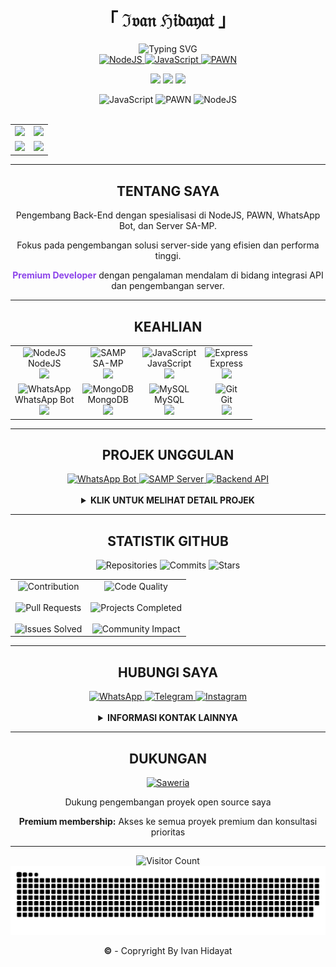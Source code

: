 # <div align="center">｢ ℑ𝔳𝔞𝔫 ℌ𝔦𝔡𝔞𝔶𝔞𝔱 ｣</div>

<div align="center">
  <img src="https://readme-typing-svg.herokuapp.com?font=Fira+Code&pause=1000&color=8C43EA&center=true&vCenter=true&random=false&width=435&lines=Backend+Developer;NodeJS+Developer;PAWN+Developer;WhatsApp+Bot+Developer;SAMP+Server+Developer" alt="Typing SVG" />
</div>

<div align="center">
  <a href="#">
    <img src="https://img.shields.io/badge/NodeJS-339933?style=for-the-badge&logo=nodedotjs&logoColor=white" alt="NodeJS">
  </a>
  <a href="#">
    <img src="https://img.shields.io/badge/JavaScript-F7DF1E?style=for-the-badge&logo=javascript&logoColor=black" alt="JavaScript">
  </a>
  <a href="#">
    <img src="https://img.shields.io/badge/PAWN-5C2D91?style=for-the-badge&logo=pawn&logoColor=white" alt="PAWN">
  </a>
</div>

<div align="center">
  <p>
    <img src="https://img.shields.io/badge/Rating-10%2F10-gold?style=flat-square&labelColor=black">
    <img src="https://img.shields.io/badge/Profil_Dilihat-1000+-8C43EA?style=flat-square&labelColor=black">
    <img src="https://img.shields.io/badge/Followers-100+-8C43EA?style=flat-square&labelColor=black">
  </p>
</div>

<div align="center">
  <img src="https://img.shields.io/badge/Bahasa_Utama-JavaScript-F7DF1E?style=for-the-badge&labelColor=black" alt="JavaScript">
  <img src="https://img.shields.io/badge/Bahasa_Utama-PAWN-5C2D91?style=for-the-badge&labelColor=black" alt="PAWN">
  <img src="https://img.shields.io/badge/Bahasa_Utama-NodeJS-339933?style=for-the-badge&labelColor=black" alt="NodeJS">
</div>

<br>

<div align="center">
  <table>
    <tr>
      <td align="center">
        <img src="https://img.shields.io/badge/Experience-Experienced_Developer-4CAF50?style=for-the-badge&labelColor=black">
      </td>
      <td align="center">
        <img src="https://img.shields.io/badge/Stars-50+-FFD700?style=for-the-badge&labelColor=black">
      </td>
    </tr>
    <tr>
      <td align="center">
        <img src="https://img.shields.io/badge/Commits-500+-00BCD4?style=for-the-badge&labelColor=black">
      </td>
      <td align="center">
        <img src="https://img.shields.io/badge/Repositories-20+-9C27B0?style=for-the-badge&labelColor=black">
      </td>
    </tr>
  </table>
</div>

---

## <div align="center">TENTANG SAYA</div>

<div align="center">
  <p>Pengembang Back-End dengan spesialisasi di NodeJS, PAWN, WhatsApp Bot, dan Server SA-MP.</p>
  <p>Fokus pada pengembangan solusi server-side yang efisien dan performa tinggi.</p>
  <p><span style="color:#8C43EA"><b>Premium Developer</b></span> dengan pengalaman mendalam di bidang integrasi API dan pengembangan server.</p>
</div>

---

## <div align="center">KEAHLIAN</div>

<div align="center">
  <table>
    <tr>
      <td align="center">
        <img src="https://cdn.jsdelivr.net/gh/devicons/devicon/icons/nodejs/nodejs-original.svg" width="40" height="40" alt="NodeJS"/>
        <br>NodeJS
        <br><img src="https://img.shields.io/badge/Level-Expert-339933">
      </td>
      <td align="center">
        <img src="https://img.shields.io/badge/SA--MP-5865F2?style=for-the-badge&logoColor=white" width="80" height="25" alt="SAMP"/>
        <br>SA-MP
        <br><img src="https://img.shields.io/badge/Level-Expert-5865F2">
      </td>
      <td align="center">
        <img src="https://cdn.jsdelivr.net/gh/devicons/devicon/icons/javascript/javascript-original.svg" width="40" height="40" alt="JavaScript"/>
        <br>JavaScript
        <br><img src="https://img.shields.io/badge/Level-Expert-F7DF1E">
      </td>
      <td align="center">
        <img src="https://img.shields.io/badge/Express-000000?style=for-the-badge&logo=express&logoColor=white" width="80" height="25" alt="Express"/>
        <br>Express
        <br><img src="https://img.shields.io/badge/Level-Advanced-000000">
      </td>
    </tr>
    <tr>
      <td align="center">
        <img src="https://upload.wikimedia.org/wikipedia/commons/thumb/6/6b/WhatsApp.svg/2044px-WhatsApp.svg.png" width="40" height="40" alt="WhatsApp"/>
        <br>WhatsApp Bot
        <br><img src="https://img.shields.io/badge/Level-Expert-25D366">
      </td>
      <td align="center">
        <img src="https://cdn.jsdelivr.net/gh/devicons/devicon/icons/mongodb/mongodb-original.svg" width="40" height="40" alt="MongoDB"/>
        <br>MongoDB
        <br><img src="https://img.shields.io/badge/Level-Advanced-47A248">
      </td>
      <td align="center">
        <img src="https://cdn.jsdelivr.net/gh/devicons/devicon/icons/mysql/mysql-original.svg" width="40" height="40" alt="MySQL"/>
        <br>MySQL
        <br><img src="https://img.shields.io/badge/Level-Advanced-4479A1">
      </td>
      <td align="center">
        <img src="https://cdn.jsdelivr.net/gh/devicons/devicon/icons/git/git-original.svg" width="40" height="40" alt="Git"/>
        <br>Git
        <br><img src="https://img.shields.io/badge/Level-Advanced-F05032">
      </td>
    </tr>
  </table>
</div>

---

## <div align="center">PROJEK UNGGULAN</div>

<div align="center">
  <a href="#">
    <img src="https://img.shields.io/badge/WhatsApp_Bot-25D366?style=for-the-badge&logo=whatsapp&logoColor=white&logoWidth=20" alt="WhatsApp Bot">
  </a>
  <a href="#">
    <img src="https://img.shields.io/badge/SAMP_Server-5865F2?style=for-the-badge&logo=discord&logoColor=white&logoWidth=20" alt="SAMP Server">
  </a>
  <a href="#">
    <img src="https://img.shields.io/badge/Backend_API-000000?style=for-the-badge&logo=fastapi&logoColor=white&logoWidth=20" alt="Backend API">
  </a>
</div>

<div align="center">
  <br>
  <details>
    <summary><b>KLIK UNTUK MELIHAT DETAIL PROJEK</b></summary>
    <br>
    <table>
      <tr>
        <td>
          <h3>WhatsApp Bot Premium</h3>
          <p>Bot WhatsApp multifungsi dengan fitur otomatisasi, AI, dan pemrosesan data.</p>
          <p><b>Teknologi:</b> NodeJS, Baileys, MongoDB, Express</p>
        </td>
      </tr>
      <tr>
        <td>
          <h3>Server SA-MP Pro</h3>
          <p>Server SA-MP dengan fitur roleplay, sistem ekonomi, dan integrasi database.</p>
          <p><b>Teknologi:</b> PAWN, MySQL, Server Management</p>
        </td>
      </tr>
      <tr>
        <td>
          <h3>Backend API Premium</h3>
          <p>Sistem backend API dengan performa tinggi untuk aplikasi berbasis web dan mobile.</p>
          <p><b>Teknologi:</b> NodeJS, Express, MongoDB, REST API</p>
        </td>
      </tr>
    </table>
  </details>
</div>

---

## <div align="center">STATISTIK GITHUB</div>

<div align="center">
  <img src="https://img.shields.io/badge/Repositories-20+-4169E1?style=for-the-badge&labelColor=black" alt="Repositories">
  <img src="https://img.shields.io/badge/Commits-500+-4CAF50?style=for-the-badge&labelColor=black" alt="Commits">
  <img src="https://img.shields.io/badge/Stars-50+-FFD700?style=for-the-badge&labelColor=black" alt="Stars">
</div>

<div align="center">
  <table border="0">
    <tr>
      <td align="center">
        <div align="center">
          <img src="https://img.shields.io/badge/Contribution-Active-4CAF50?style=for-the-badge&labelColor=black" alt="Contribution">
          <br>
          <br>
          <img src="https://img.shields.io/badge/Pull_Requests-25+-2196F3?style=for-the-badge&labelColor=black" alt="Pull Requests">
          <br>
          <br>
          <img src="https://img.shields.io/badge/Issues_Solved-30+-FF5722?style=for-the-badge&labelColor=black" alt="Issues Solved">
        </div>
      </td>
      <td align="center">
        <div align="center">
          <img src="https://img.shields.io/badge/Code_Quality-Excellent-4CAF50?style=for-the-badge&labelColor=black" alt="Code Quality">
          <br>
          <br>
          <img src="https://img.shields.io/badge/Projects_Completed-15+-9C27B0?style=for-the-badge&labelColor=black" alt="Projects Completed">
          <br>
          <br>
          <img src="https://img.shields.io/badge/Community_Impact-High-FFC107?style=for-the-badge&labelColor=black" alt="Community Impact">
        </div>
      </td>
    </tr>
  </table>
</div>

---

## <div align="center">HUBUNGI SAYA</div>

<div align="center">
  <a href="https://wa.me/yourusername" target="_blank">
    <img src="https://img.shields.io/badge/WhatsApp-25D366?style=for-the-badge&logo=whatsapp&logoColor=white" alt="WhatsApp">
  </a>
  <a href="https://t.me/yourusername" target="_blank">
    <img src="https://img.shields.io/badge/Telegram-2CA5E0?style=for-the-badge&logo=telegram&logoColor=white" alt="Telegram">
  </a>
  <a href="https://instagram.com/yourusername" target="_blank">
    <img src="https://img.shields.io/badge/Instagram-E4405F?style=for-the-badge&logo=instagram&logoColor=white" alt="Instagram">
  </a>
</div>

<div align="center">
  <br>
  <details>
    <summary><b>INFORMASI KONTAK LAINNYA</b></summary>
    <br>
    <table>
      <tr>
        <td>
          <h3>Untuk Keperluan Bisnis</h3>
          <p>Hubungi saya melalui email bisnis di <b>ivan.business@example.com</b></p>
        </td>
      </tr>
      <tr>
        <td>
          <h3>Jam Kerja</h3>
          <p>Senin - Jumat: 09:00 - 17:00 WIB</p>
        </td>
      </tr>
      <tr>
        <td>
          <h3>Portfolio Website</h3>
          <p>Kunjungi <a href="#">website.com</a> untuk melihat karya lengkap</p>
        </td>
      </tr>
    </table>
  </details>
</div>

---

## <div align="center">DUKUNGAN</div>

<div align="center">
  <a href="https://saweria.co/ivannhidayat" target="_blank">
    <img src="https://img.shields.io/badge/Saweria-FFDD00?style=for-the-badge&logo=buy-me-a-coffee&logoColor=black" alt="Saweria">
  </a>
</div>

<div align="center">
  <p>Dukung pengembangan proyek open source saya</p>
  <p><b>Premium membership:</b> Akses ke semua proyek premium dan konsultasi prioritas</p>
</div>

---

<div align="center">
  <img src="https://img.shields.io/badge/Visitor_Count-1000+-8C43EA?style=for-the-badge&labelColor=black" alt="Visitor Count">
</div>

<div align="center">
  <img src="https://raw.githubusercontent.com/platane/platane/output/github-contribution-grid-snake-dark.svg" alt="Snake animation" />
</div>

<div align="center">
  <p><b>©</b> - Copryright By Ivan Hidayat</p>
</div>
